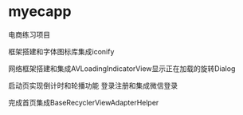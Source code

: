 # myecapp
电商练习项目
<!-- 2018-6-1-->
框架搭建和字体图标库集成iconify
<!-- 2018-6-2-->
网络框架搭建和集成AVLoadingIndicatorView显示正在加载的旋转Dialog
<!-- 2018-6-3-->
启动页实现倒计时和轮播功能
登录注册和集成微信登录
<!-- 2018-6-4-->
完成首页集成BaseRecyclerViewAdapterHelper